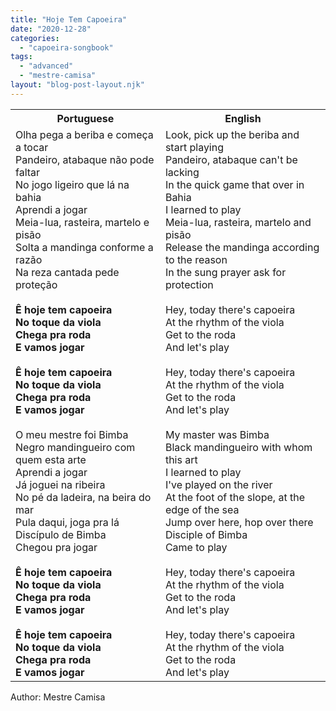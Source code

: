 ```yaml
---
title: "Hoje Tem Capoeira"
date: "2020-12-28"
categories: 
  - "capoeira-songbook"
tags: 
  - "advanced"
  - "mestre-camisa"
layout: "blog-post-layout.njk"
---
```


<table class="capoeira-table">
    <tr class="header-row">
        <th>Portuguese</th>
        <th>English</th>
    </tr>
    <tr>
        <td>Olha pega a beriba e começa a tocar<br>
Pandeiro, atabaque não pode faltar<br>
No jogo ligeiro que lá na bahia<br>
Aprendi a jogar<br>
Meia-lua, rasteira, martelo e pisão<br>
Solta a mandinga conforme a razão<br>
Na reza cantada pede proteção<br>
<br>
<strong>Ê hoje tem capoeira<br>
No toque da viola<br>
Chega pra roda<br>
E vamos jogar<br>
<br>
Ê hoje tem capoeira<br>
No toque da viola<br>
Chega pra roda<br>
E vamos jogar</strong><br>
<br>
O meu mestre foi Bimba<br>
Negro mandingueiro com quem esta arte<br>
Aprendi a jogar<br>
Já joguei na ribeira<br>
No pé da ladeira, na beira do mar<br>
Pula daqui, joga pra lá<br>
Discípulo de Bimba<br>
Chegou pra jogar<br>
<br>
<strong>Ê hoje tem capoeira<br>
No toque da viola<br>
Chega pra roda<br>
E vamos jogar<br>
<br>
Ê hoje tem capoeira<br>
No toque da viola<br>
Chega pra roda<br>
E vamos jogar</strong></td>
        <td>Look, pick up the beriba and start playing<br>
Pandeiro, atabaque can't be lacking<br>
In the quick game that over in Bahia<br>
I learned to play<br>
Meia-lua, rasteira, martelo and pisão<br>
Release the mandinga according to the reason<br>
In the sung prayer ask for protection<br>
<br>
Hey, today there's capoeira<br>
At the rhythm of the viola<br>
Get to the roda<br>
And let's play<br>
<br>
Hey, today there's capoeira<br>
At the rhythm of the viola<br>
Get to the roda<br>
And let's play<br>
<br>
My master was Bimba<br>
Black mandingueiro with whom this art<br>
I learned to play<br>
I've played on the river<br>
At the foot of the slope, at the edge of the sea<br>
Jump over here, hop over there<br>
Disciple of Bimba<br>
Came to play<br>
<br>
Hey, today there's capoeira<br>
At the rhythm of the viola<br>
Get to the roda<br>
And let's play<br>
<br>
Hey, today there's capoeira<br>
At the rhythm of the viola<br>
Get to the roda<br>
And let's play</td>
    </tr>
</table>

<figcaption>
Author: Mestre Camisa
</figcaption>